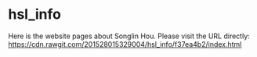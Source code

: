 # hsl_info
Here is the website pages about Songlin Hou.
Please visit the URL directly: https://cdn.rawgit.com/201528015329004/hsl_info/f37ea4b2/index.html


